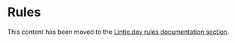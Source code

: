 # Rules

This content has been moved to the
[Lintje.dev rules documentation section](https://lintje.dev/docs/rules/).
